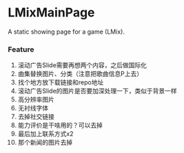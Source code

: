 # LMixMainPage
A static showing page for a game (LMix).

### Feature
1. 滚动广告Slide需要再想两个内容，之后做国际化
2. 曲集替换图片、分类（注意把歌曲信息P上去）
3. 找个地方放下载链接和repo地址
4. 滚动广告Slide的图片是否要加深处理一下，类似于背景一样
5. 高分辨率图片  
6. 无衬线字体
7. 去掉社交链接
8. 能力评价是干啥用的？可以去掉
9. 最后加上联系方式x2
10. 那个新闻的图片去掉
